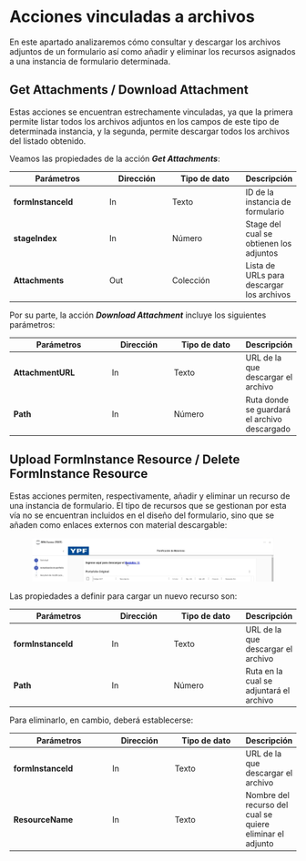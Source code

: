 # Acciones vinculadas a archivos

En este apartado analizaremos cómo consultar y descargar los archivos adjuntos de un formulario así  como añadir y eliminar los recursos asignados a una instancia de formulario determinada.

## **Get Attachments / Download Attachment**

Estas acciones se encuentran estrechamente vinculadas, ya que la primera permite listar todos los archivos adjuntos en los campos de este tipo de determinada instancia, y la segunda, permite descargar todos los archivos del listado obtenido.

Veamos las propiedades de la acción _**Get Attachments**_:

<table><thead><tr><th width="167">Parámetros</th><th width="104">Dirección</th><th width="127">Tipo de dato</th><th>Descripción</th></tr></thead><tbody><tr><td><strong>formInstanceId</strong></td><td>In</td><td>Texto</td><td>ID de la instancia de formulario</td></tr><tr><td><strong>stageIndex</strong></td><td>In</td><td>Número</td><td>Stage del cual se obtienen los adjuntos</td></tr><tr><td><strong>Attachments</strong></td><td>Out</td><td>Colección</td><td>Lista de URLs para descargar los archivos</td></tr></tbody></table>

Por su parte, la acción _**Download Attachment**_ incluye los siguientes parámetros:

<table><thead><tr><th width="171">Parámetros</th><th width="102">Dirección</th><th width="126">Tipo de dato</th><th>Descripción</th></tr></thead><tbody><tr><td><strong>AttachmentURL</strong></td><td>In</td><td>Texto</td><td>URL de la que descargar el archivo</td></tr><tr><td><strong>Path</strong></td><td>In</td><td>Número</td><td>Ruta donde se guardará el archivo descargado</td></tr></tbody></table>

## **Upload FormInstance Resource / Delete FormInstance Resource**

Estas acciones permiten, respectivamente, añadir y eliminar un recurso de una instancia de formulario. El tipo de recursos que se gestionan por esta vía no se encuentran incluidos en el diseño del formulario, sino que se añaden como enlaces externos con material descargable:

<figure><img src="../../../.gitbook/assets/rpa_blueprism_10.png" alt=""><figcaption></figcaption></figure>

Las propiedades a definir para cargar un nuevo recurso son:

<table><thead><tr><th width="171">Parámetros</th><th width="102">Dirección</th><th width="126">Tipo de dato</th><th>Descripción</th></tr></thead><tbody><tr><td><strong>formInstanceId</strong></td><td>In</td><td>Texto</td><td>URL de la que descargar el archivo</td></tr><tr><td><strong>Path</strong></td><td>In</td><td>Número</td><td>Ruta en la cual se adjuntará el archivo</td></tr></tbody></table>

Para eliminarlo, en cambio, deberá establecerse:

<table><thead><tr><th width="171">Parámetros</th><th width="102">Dirección</th><th width="126">Tipo de dato</th><th>Descripción</th></tr></thead><tbody><tr><td><strong>formInstanceId</strong></td><td>In</td><td>Texto</td><td>URL de la que descargar el archivo</td></tr><tr><td><strong>ResourceName</strong></td><td>In</td><td>Texto</td><td>Nombre del recurso del cual se quiere eliminar el adjunto</td></tr></tbody></table>
